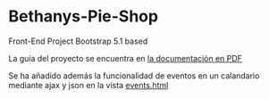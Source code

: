 # Bethanys-Pie-Shop
Front-End Project Bootstrap 5.1 based

La guía del proyecto se encuentra en [la documentación en PDF](Documentacion.pdf)

Se ha añadido además la funcionalidad de eventos en un calandario mediante ajax y json en la vista [events.html](https://github.com/Deg42/Bethanys-Pie-Shop/blob/main/events.html)

